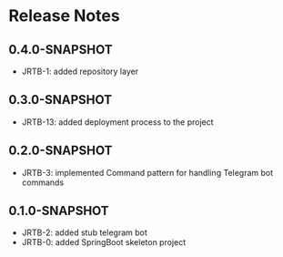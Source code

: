 # Release Notes

## 0.4.0-SNAPSHOT
* JRTB-1: added repository layer

## 0.3.0-SNAPSHOT
* JRTB-13: added deployment process to the project


## 0.2.0-SNAPSHOT
* JRTB-3: implemented Command pattern for handling Telegram bot commands

## 0.1.0-SNAPSHOT
* JRTB-2: added stub telegram bot
* JRTB-0: added SpringBoot skeleton project





